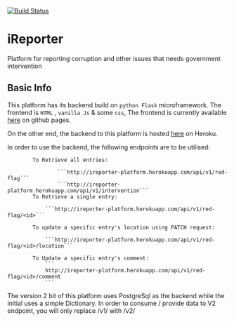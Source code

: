 [![Build Status](https://travis-ci.org/keronei/iReporter.svg?branch=develop)](https://travis-ci.org/keronei/iReporter)

# iReporter
Platform for reporting corruption and other issues that needs government intervention

## Basic Info
This platform has its backend build on `python Flask`  microframework. The frontend is `HTML` , `vanilla Js` & some `css`, The frontend is currently available [here](https://keronei.github.io/iReporter/UI/) on github pages.

On the other end, the backend to this platform is hosted [here](http://ireporter-platform.herokuapp.com/) on Heroku.

In order to use the backend, the following endpoints are to be utilised:

            To Retrieve all entries:
                
                    ```http://ireporter-platform.herokuapp.com/api/v1/red-flag```
                    ```http://ireporter-platform.herokuapp.com/api/v1/intervention```
            To Retrieve a single entry:

                ```http://ireporter-platform.herokuapp.com/api/v1/red-flag/<id>```

            To update a specific entry's location using PATCH request:

                ```http://ireporter-platform.herokuapp.com/api/v1/red-flag/<id>/location```

            To Update a specific entry's comment:
                ```
                http://ireporter-platform.herokuapp.com/api/v1/red-flag/<id>/comment
                ```

The version 2 bit of this platform uses PostgreSql as the backend while the initial uses a simple Dictionary. In order to consume / provide data to V2 endpoint, you will only replace /v1/ with /v2/


